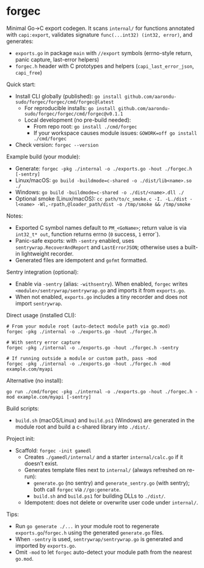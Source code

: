 # forgec
Minimal Go→C export codegen. It scans `internal/` for functions annotated with `capi:export`, validates signature `func(...int32) (int32, error)`, and generates:

- `exports.go` in package `main` with `//export` symbols (errno-style return, panic capture, last-error helpers)
- `forgec.h` header with C prototypes and helpers (`capi_last_error_json`, `capi_free`)

Quick start:

- Install CLI globally (published): `go install github.com/aarondu-sudo/forgec/forgec/cmd/forgec@latest`
  - For reproducible installs: `go install github.com/aarondu-sudo/forgec/forgec/cmd/forgec@v0.1.1`
  - Local development (no pre-build needed):
    - From repo root: `go install ./cmd/forgec`
    - If your workspace causes module issues: `GOWORK=off go install ./cmd/forgec`
- Check version: `forgec --version`

Example build (your module):

- Generate: `forgec -pkg ./internal -o ./exports.go -hout ./forgec.h [-sentry]`
- Linux/macOS: `go build -buildmode=c-shared -o ./dist/lib<name>.so ./`
- Windows: `go build -buildmode=c-shared -o ./dist/<name>.dll ./`
- Optional smoke (Linux/macOS): `cc path/to/c_smoke.c -I. -L./dist -l<name> -Wl,-rpath,@loader_path/dist -o /tmp/smoke && /tmp/smoke`

Notes:

- Exported C symbol names default to `PM_<GoName>`; return value is via `int32_t* out`, function returns errno (`0` success, `1` error`).
- Panic-safe exports: with `-sentry` enabled, uses `sentrywrap.RecoverAndReport` and `LastErrorJSON`; otherwise uses a built-in lightweight recorder.
- Generated files are idempotent and `gofmt` formatted.

Sentry integration (optional):

- Enable via `-sentry` (alias: `-withsentry`). When enabled, `forgec` writes `<module>/sentrywrap/sentrywrap.go` and imports it from `exports.go`.
- When not enabled, `exports.go` includes a tiny recorder and does not import `sentrywrap`.

Direct usage (installed CLI):

```
# From your module root (auto-detect module path via go.mod)
forgec -pkg ./internal -o ./exports.go -hout ./forgec.h

# With sentry error capture
forgec -pkg ./internal -o ./exports.go -hout ./forgec.h -sentry

# If running outside a module or custom path, pass -mod
forgec -pkg ./internal -o ./exports.go -hout ./forgec.h -mod example.com/myapi
```

Alternative (no install):

```
go run ./cmd/forgec -pkg ./internal -o ./exports.go -hout ./forgec.h -mod example.com/myapi [-sentry]
```

Build scripts:

- `build.sh` (macOS/Linux) and `build.ps1` (Windows) are generated in the module root and build a c-shared library into `./dist/`.

Project init:

- Scaffold: `forgec -init gamedl`
  - Creates `./gamedl/internal/` and a starter `internal/calc.go` if it doesn’t exist.
  - Generates template files next to `internal/` (always refreshed on re-run):
    - `generate.go` (no sentry) and `generate_sentry.go` (with sentry); both call `forgec` via `//go:generate`.
    - `build.sh` and `build.ps1` for building DLLs to `./dist/`.
  - Idempotent: does not delete or overwrite user code under `internal/`.

Tips:

- Run `go generate ./...` in your module root to regenerate `exports.go`/`forgec.h` using the generated `generate.go` files.
- When `-sentry` is used, `sentrywrap/sentrywrap.go` is generated and imported by `exports.go`.
- Omit `-mod` to let `forgec` auto-detect your module path from the nearest `go.mod`.
